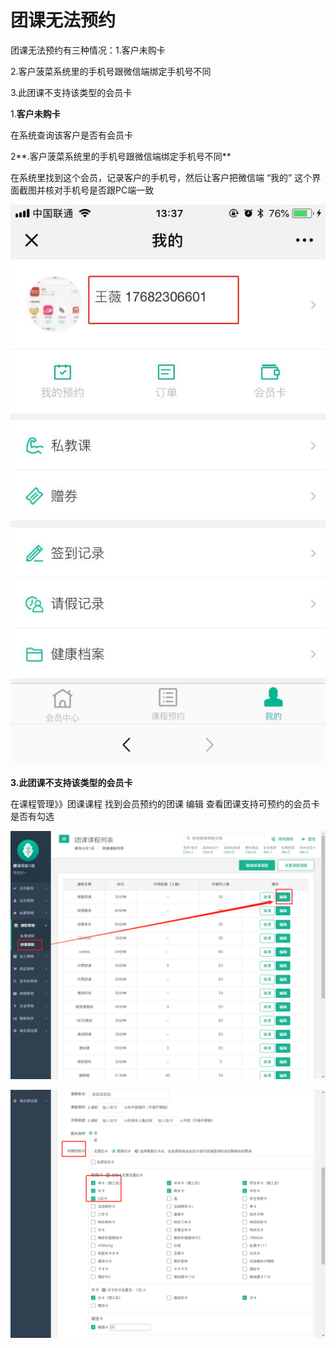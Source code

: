 # 团课无法预约

团课无法预约有三种情况：1.客户未购卡 

2.客户菠菜系统里的手机号跟微信端绑定手机号不同

3.此团课不支持该类型的会员卡

1.**客户未购卡**

在系统查询该客户是否有会员卡

2**.客户菠菜系统里的手机号跟微信端绑定手机号不同**

在系统里找到这个会员，记录客户的手机号，然后让客户把微信端  “我的”  这个界面截图并核对手机号是否跟PC端一致

![](.gitbook/assets/1%20%281%29.jpg)

**3.此团课不支持该类型的会员卡**

在课程管理》》团课课程 找到会员预约的团课  编辑 查看团课支持可预约的会员卡是否有勾选

![](.gitbook/assets/2%20%289%29.png)

![](.gitbook/assets/3%20%2817%29.png)

